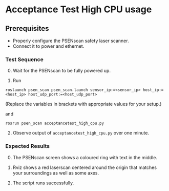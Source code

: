 <!-- 
Copyright (c) 2020 Pilz GmbH & Co. KG

This program is free software: you can redistribute it and/or modify
it under the terms of the GNU Lesser General Public License as published by
the Free Software Foundation, either version 3 of the License, or
(at your option) any later version.

This program is distributed in the hope that it will be useful,
but WITHOUT ANY WARRANTY; without even the implied warranty of
MERCHANTABILITY or FITNESS FOR A PARTICULAR PURPOSE.  See the
GNU Lesser General Public License for more details.

You should have received a copy of the GNU Lesser General Public License
along with this program.  If not, see <https://www.gnu.org/licenses/>.
-->

# Acceptance Test High CPU usage

## Prerequisites
  - Properly configure the PSENscan safety laser scanner.
  - Connect it to power and ethernet.

### Test Sequence

  0. Wait for the PSENscan to be fully powered up.

  1. Run
  ```
  roslaunch psen_scan psen_scan.launch sensor_ip:=<sensor_ip> host_ip:=<host_ip> host_udp_port:=<host_udp_port>
  ```
  (Replace the variables in brackets with appropriate values for your setup.)

  and
  ```
  rosrun psen_scan acceptancetest_high_cpu.py
  ```

  2. Observe output of `acceptancetest_high_cpu.py` over one minute.

### Expected Results

  0. The PSENscan screen shows a coloured ring with text in the middle.

  1. Rviz shows a red laserscan centered around the origin that matches your surroundings as well as some axes.

  2. The script runs successfully.
